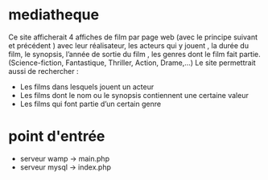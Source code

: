 # mediatheque

Ce site afficherait 4 affiches de film par page web (avec le principe suivant et précédent ) avec
leur réalisateur, les acteurs qui y jouent , la durée du film, le synopsis, l’année de sortie du film ,
les genres dont le film fait partie. (Science-fiction, Fantastique, Thriller, Action, Drame,…)
Le site permettrait aussi de rechercher :

- Les films dans lesquels jouent un acteur
- Les films dont le nom ou le synopsis contiennent une certaine valeur
- Les films qui font partie d’un certain genre

# point d'entrée
- serveur wamp -> main.php
- serveur mysql -> index.php
